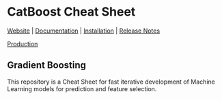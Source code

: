 # CatBoost Cheat Sheet



[Website](https://catboost.ai) |
[Documentation](https://catboost.ai/docs/) |
[Installation](https://catboost.ai/docs/concepts/installation.html) |
[Release Notes](https://github.com/catboost/catboost/releases)

[Production](https://github.com/catboost/catboost/blob/master/catboost/CatboostModelAPI.md)

Gradient Boosting
--------------
This repository is a Cheat Sheet for fast iterative development of Machine Learning models for prediction and feature selection.

